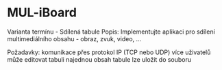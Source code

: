 # MUL-iBoard

Varianta termínu - Sdílená tabule
Popis:
Implementujte aplikaci pro sdílení multimediálního obsahu - obraz, zvuk, video, ...


Požadavky:
komunikace přes protokol IP (TCP nebo UDP)
více uživatelů může editovat tabuli najednou
obsah tabule lze uložit do souboru
